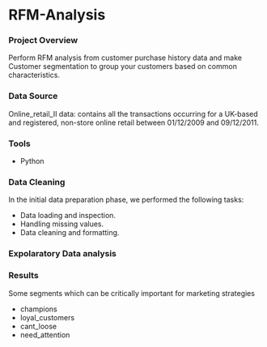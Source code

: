 # RFM-Analysis

### Project Overview
Perform RFM analysis from customer purchase history data and make Customer segmentation to group your customers based on common characteristics.


### Data Source
Online_retail_II data:  contains all the transactions occurring for a UK-based and registered, non-store online retail between 01/12/2009 and 09/12/2011.

### Tools
 - Python

### Data Cleaning
In the initial data preparation phase, we performed the following tasks:

 - Data loading and inspection.
 - Handling missing values.
 - Data cleaning and formatting.

### Expolaratory Data analysis


### Results
Some segments which can be critically important for marketing strategies

 - champions
 - loyal_customers
 - cant_loose
 - need_attention
